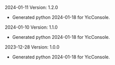2024-01-11 Version: 1.2.0
- Generated python 2024-01-18 for YicConsole.

2024-01-10 Version: 1.1.0
- Generated python 2024-01-18 for YicConsole.

2023-12-28 Version: 1.0.0
- Generated python 2024-01-18 for YicConsole.

